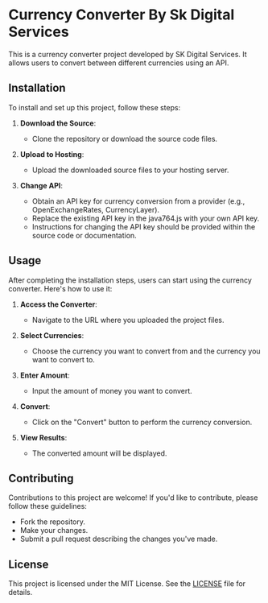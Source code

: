 # Currency Converter By Sk Digital Services

This is a currency converter project developed by SK Digital Services. It allows users to convert between different currencies using an API.

## Installation

To install and set up this project, follow these steps:

1. **Download the Source**: 
   - Clone the repository or download the source code files.

2. **Upload to Hosting**:
   - Upload the downloaded source files to your hosting server.

3. **Change API**:
   - Obtain an API key for currency conversion from a provider (e.g., OpenExchangeRates, CurrencyLayer).
   - Replace the existing API key in the java764.js with your own API key.
   - Instructions for changing the API key should be provided within the source code or documentation.

## Usage

After completing the installation steps, users can start using the currency converter. Here's how to use it:

1. **Access the Converter**:
   - Navigate to the URL where you uploaded the project files.

2. **Select Currencies**:
   - Choose the currency you want to convert from and the currency you want to convert to.

3. **Enter Amount**:
   - Input the amount of money you want to convert.

4. **Convert**:
   - Click on the "Convert" button to perform the currency conversion.

5. **View Results**:
   - The converted amount will be displayed.

## Contributing

Contributions to this project are welcome! If you'd like to contribute, please follow these guidelines:

- Fork the repository.
- Make your changes.
- Submit a pull request describing the changes you've made.

## License

This project is licensed under the MIT License. See the [LICENSE](LICENSE) file for details.
